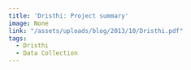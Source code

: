 ```yaml
---
title: 'Dristhi: Project summary'
image: None
link: "/assets/uploads/blog/2013/10/Dristhi.pdf"
tags:
  - Dristhi
  - Data Collection
---
```

